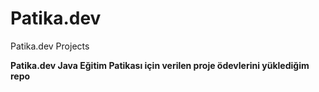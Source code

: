 # Patika.dev
Patika.dev Projects

**Patika.dev Java Eğitim Patikası için verilen proje ödevlerini yüklediğim repo**

